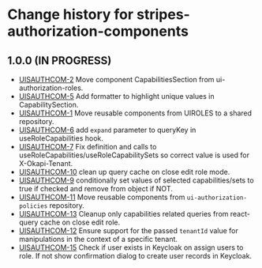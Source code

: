 # Change history for stripes-authorization-components

## 1.0.0 (IN PROGRESS)

* [UISAUTHCOM-2](https://folio-org.atlassian.net/browse/UISAUTHCOM-2) Move component CapabilitiesSection from
  ui-authorization-roles.
* [UISAUTHCOM-5](https://folio-org.atlassian.net/browse/UISAUTHCOM-5) Add formatter to highlight unique values in
  CapabilitySection.
* [UISAUTHCOM-1](https://folio-org.atlassian.net/browse/UISAUTHCOM-1) Move reusable components from UIROLES to a shared
  repository.
* [UISAUTHCOM-6](https://folio-org.atlassian.net/browse/UISAUTHCOM-6) add `expand` parameter to queryKey in
  useRoleCapabilities hook.
* [UISAUTHCOM-7](https://folio-org.atlassian.net/browse/UISAUTHCOM-7) Fix definition and calls to
  useRoleCapabilities/useRoleCapabilitySets so correct value is used for X-Okapi-Tenant.
* [UISAUTHCOM-10](https://folio-org.atlassian.net/browse/UISAUTHCOM-10) clean up query cache on close edit role mode.
* [UISAUTHCOM-9](https://folio-org.atlassian.net/browse/UISAUTHCOM-9) conditionally set values of selected
  capabilities/sets to true if checked and remove from object if NOT.
* [UISAUTHCOM-11](https://folio-org.atlassian.net/browse/UISAUTHCOM-11) Move reusable components from
  `ui-authorization-policies` repository.
* [UISAUTHCOM-13](https://folio-org.atlassian.net/browse/UISAUTHCOM-13) Cleanup only capabilities related queries from
  react-query cache on close edit role.
* [UISAUTHCOM-12](https://folio-org.atlassian.net/browse/UISAUTHCOM-12) Ensure support for the passed `tenantId` value
  for manipulations in the context of a specific tenant.
* [UISAUTHCOM-15](https://folio-org.atlassian.net/browse/UISAUTHCOM-15) Check if user exists in Keycloak on assign users
  to role. If not show confirmation dialog to create user records in Keycloak. 

